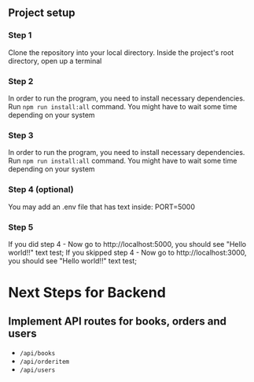 ## Project setup
### Step 1
Clone the repository into your local directory.
Inside the project's root directory, open up a terminal
### Step 2
In order to run the program, you need to install necessary dependencies. Run `npm run install:all` command. You might have to wait some time depending on your system
### Step 3
In order to run the program, you need to install necessary dependencies. Run `npm run install:all` command. You might have to wait some time depending on your system
### Step 4 (optional)
You may add an .env file that has text inside: PORT=5000
### Step 5
If you did step 4 - Now go to http://localhost:5000, you should see "Hello world!!" text
test; If you skipped step 4 - Now go to http://localhost:3000, you should see "Hello world!!" text
test;

# Next Steps for Backend
## Implement API routes for books, orders and users
* `/api/books`
* `/api/orderitem`
* `/api/users`
